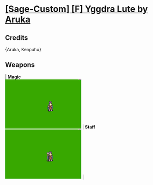 # [\[Sage-Custom\] \[F\] Yggdra Lute by Aruka](./)
## Credits

{Aruka, Kenpuhu}

## Weapons

| <b>Magic</b><br/><img alt="Magic animation" src="./6.%20Magic/Magic.gif"/> | <b>Staff</b><br/><img alt="Staff animation" src="./7.%20Staff/Staff.gif"/> |
